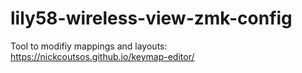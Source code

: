 # lily58-wireless-view-zmk-config

Tool to modifiy mappings and layouts:
https://nickcoutsos.github.io/keymap-editor/
